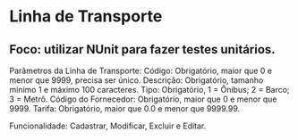 # Linha de Transporte

## Foco: utilizar NUnit para fazer testes unitários.

Parâmetros da Linha de Transporte:
Código: Obrigatório, maior que 0 e menor que 9999, precisa ser único.
Descrição: Obrigatório, tamanho mínimo 1 e máximo 100 caracteres.
Tipo: Obrigatório, 1 = Ônibus; 2 = Barco; 3 = Metrô.
Código do Fornecedor: Obrigatório, maior que 0 e menor que 9999.
Tarifa: Obrigatório, maior que 0.0 e menor que 9999.99.

Funcionalidade: Cadastrar, Modificar, Excluir e Editar.
